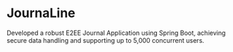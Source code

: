 # JournaLine
Developed a robust E2EE Journal Application using Spring Boot, achieving secure data handling and supporting up to 5,000 concurrent users.
